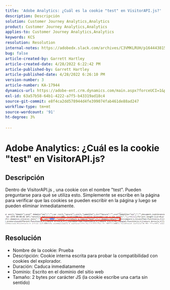 ```yaml
---
title: 'Adobe Analytics: ¿Cuál es la cookie "test" en VisitorAPI.js?'
description: Descripción
solution: Customer Journey Analytics,Analytics
product: Customer Journey Analytics,Analytics
applies-to: Customer Journey Analytics,Analytics
keywords: KCS
resolution: Resolution
internal-notes: https://adobedx.slack.com/archives/C3VMKLRUH/p1644438152582239
bug: false
article-created-by: Garrett Hartley
article-created-date: 4/28/2022 6:22:42 PM
article-published-by: Garrett Hartley
article-published-date: 4/28/2022 6:26:10 PM
version-number: 3
article-number: KA-17944
dynamics-url: https://adobe-ent.crm.dynamics.com/main.aspx?forceUCI=1&pagetype=entityrecord&etn=knowledgearticle&id=b22f4b30-20c7-ec11-a7b6-0022480a10ee
exl-id: 63a57b58-64b1-4222-a7f5-b43319ad18c4
source-git-commit: e8f4ca2dd578944d4fe399074fab461de88ad247
workflow-type: tm+mt
source-wordcount: '91'
ht-degree: 3%

---
```


# Adobe Analytics: ¿Cuál es la cookie &quot;test&quot; en VisitorAPI.js?

## Descripción


Dentro de VisitorAPI.js , una cookie con el nombre &quot;test&quot;. Pueden preguntarse para qué se utiliza esto. Simplemente se escribe en la página para verificar que las cookies se pueden escribir en la página y luego se pueden eliminar inmediatamente.

![](assets/___b32f4b30-20c7-ec11-a7b6-0022480a10ee___.png)


## Resolución


- Nombre de la cookie: Prueba
- Descripción: Cookie interna escrita para probar la compatibilidad con cookies del explorador.
- Duración: Caduca inmediatamente
- Dominio: Escrito en el dominio del sitio web
- Tamaño: 2 bytes por carácter JS (la cookie escribe una carta sin sentido)
